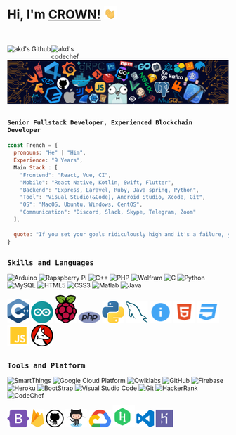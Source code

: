 # Hi, I'm [CROWN!](https://github.com/it-education-md) <img src="https://github.com/it-education-md/it-education-md/blob/main/imgs/waving-hand-joypixels.gif" width="30px">
<br><br>
<a href="https://github.com/it-education-md">
  <img align="left" alt="akd's Github" width="100px" src="https://img.shields.io/badge/Github-181717?style=for-the-badge&logo=Github&logoColor=white" />
</a>
<a href="mailto:iteducation.md@gmail.com">
  <img align="left" alt="akd's codechef" width="70px" src="https://img.shields.io/badge/Gmail-EA4335?style=for-the-badge&logo=Gmail&logoColor=white" />
</a>
<br><br>
![](https://github.com/it-education-md/it-education-md/blob/main/header_.png)

## <p align="left"><h4 align="left"><samp> Senior Fullstack Developer, Experienced Blockchain Developer </samp></h4></p>

```javascript
const French = {
  pronouns: "He" | "Him",
  Experience: "9 Years",
  Main Stack : [
	"Frontend": "React, Vue, CI",
	"Mobile": "React Native, Kotlin, Swift, Flutter",
	"Backend": "Express, Laravel, Ruby, Java spring, Python",
	"Tool": "Visual Studio(&Code), Android Studio, Xcode, Git",
	"OS": "MacOS, Ubuntu, Windows, CentOS",
	"Communication": "Discord, Slack, Skype, Telegram, Zoom"
  ],
  
  quote: "If you set your goals ridiculously high and it's a failure, you will fail above everyone else's success. -James Cameron"
}
```

##


##
<h3><b><samp>Skills and Languages</samp></b></h3>

![Arduino](https://img.shields.io/badge/Arduino-00979D?style=flat-square&logo=Arduino&logoColor=white)
![Rapspberry Pi](https://img.shields.io/badge/Raspberry_pi-C51A4A?style=flat-square&logo=raspberry-pi&logoColor=white)
![C++](https://img.shields.io/badge/C++-00599C?style=flat-square&logo=c%2B%2B&logoColor=white)
![PHP](https://img.shields.io/badge/PHP-777BB4?style=flat-square&logo=php&logoColor=white)
![Wolfram](https://img.shields.io/badge/Wolfram-DD1100?style=flat-square&logo=Wolfram&logoColor=white)
![C](https://img.shields.io/badge/C-27338e?style=flat-square&logo=c&logoColor=white)
![Python](https://img.shields.io/badge/Python-3776AB?style=flat-square&logo=Python&logoColor=white)
![MySQL](https://img.shields.io/badge/MySQL-4479A1?style=flat-square&logo=MySQL&logoColor=white)
![HTML5](https://img.shields.io/badge/HTML5-E34F26?style=flat-square&logo=HTML5&logoColor=white)
![CSS3](https://img.shields.io/badge/CSS3-1572B6?style=flat-square&logo=CSS3&logoColor=white)
![Matlab](https://img.shields.io/badge/MATLAB-800000?style=flat-square&logo=MathWorks&logoColor=white)
![Java](https://img.shields.io/badge/Java-013243?style=flat-square&logo=Java&logoColor=white)

<span>
<img src="https://github.com/it-education-md/it-education-md/blob/main/imgs/c.svg" alt="drawing" width="50"/>
<img src="https://github.com/it-education-md/it-education-md/blob/main/imgs/arduino-1.svg" alt="drawing" width="50"/>
<img src="https://github.com/it-education-md/it-education-md/blob/main/imgs/raspberry-pi.svg" alt="drawing" width="50"/>
<img src="https://github.com/it-education-md/it-education-md/blob/main/imgs/php-1.svg" alt="drawing" width="50"/>
<img src="https://github.com/it-education-md/it-education-md/blob/main/imgs/python-5.svg" alt="drawing" width="50"/>
<img src="https://github.com/it-education-md/it-education-md/blob/main/imgs/mysql-6.svg" alt="drawing" width="50"/>
<img src="https://github.com/it-education-md/it-education-md/blob/main/imgs/readme.svg" alt="drawing" width="50"/>
<img src="https://github.com/it-education-md/it-education-md/blob/main/imgs/html.svg" alt="drawing" width="50"/>
<img src="https://github.com/it-education-md/it-education-md/blob/main/imgs/css.svg" alt="drawing" width="50"/>
<img src="https://github.com/it-education-md/it-education-md/blob/main/imgs/javascript.svg" alt="drawing" width="50"/>
<img src="https://github.com/it-education-md/it-education-md/blob/main/imgs/wolfram-language.svg" alt="drawing" width="50"/>
  </span>
    
##
<h3><b><samp>Tools and Platform</samp></b></h3>

![SmartThings](https://img.shields.io/badge/SmartThings-777BB4?style=flat-square&logo=SmartThings&logoColor=white)
![Google Cloud Platform](https://img.shields.io/badge/Google_Cloud-4285F4?style=flat-square&logo=google-cloud&logoColor=white)
![Qwiklabs](https://img.shields.io/badge/Qwiklabs-F5CD0E?style=flat-square&logo=Qwiklabs&logoColor=800000)
![GitHub](https://img.shields.io/badge/GitHub-181717?style=flat-square&logo=github)
![Firebase](https://img.shields.io/badge/Firebase-ffcb2c?style=flat-square&logo=Firebase&logoColor=DD1100)
![Heroku](https://img.shields.io/badge/Heroku-430098?style=flat-square&logo=Heroku&logoColor=white)
![BootStrap](https://img.shields.io/badge/Bootstrap-7952B3?style=flat-square&logo=bootstrap&logoColor=white)
![Visual Studio Code](https://img.shields.io/badge/Visual_Studio_Code-007ACC?style=flat-square&logo=Visual-Studio-Code&logoColor=white)
![Git](https://img.shields.io/badge/Git-F05032?style=flat-square&logo=Git&logoColor=white)
![HackerRank](https://img.shields.io/badge/HackerRank-107C10?style=flat-square&logo=HackerRank&logoColor=black)
![CodeChef](https://img.shields.io/badge/CodeChef-5B4638?style=flat-square&logo=CodeChef&logoColor=white)
  
<span>
<img src="https://github.com/it-education-md/it-education-md/blob/main/imgs/bootstrap-5-1.svg" alt="drawing" width="50"/>
<img src="https://github.com/it-education-md/it-education-md/blob/main/imgs/firebase-1.svg" alt="drawing" width="30"/>
<img src="https://github.com/it-education-md/it-education-md/blob/main/imgs/github-icon.svg" alt="drawing" width="40"/>
<img src="https://github.com/it-education-md/it-education-md/blob/main/imgs/Octocat.png" alt="drawing" width="50"/>
<img src="https://github.com/it-education-md/it-education-md/blob/main/imgs/google-cloud-1.svg" alt="drawing" width="50"/>
<img src="https://github.com/it-education-md/it-education-md/blob/main/imgs/hackerrank.svg" alt="drawing" width="50"/>
<img src="https://github.com/it-education-md/it-education-md/blob/main/imgs/visual-studio-code.svg" alt="drawing" width="40"/>
<img src="https://github.com/it-education-md/it-education-md/blob/main/imgs/heroku-4.svg" alt="drawing" width="40"/>
</span>
